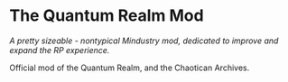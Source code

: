 # The Quantum Realm Mod

*A pretty sizeable - nontypical Mindustry mod, dedicated to improve and expand the RP experience.*

Official mod of the Quantum Realm, and the Chaotican Archives.
